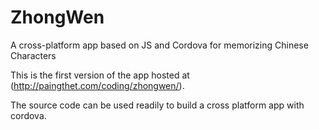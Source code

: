 # ZhongWen
A cross-platform app based on JS and Cordova for memorizing Chinese Characters

This is the first version of the app hosted at (http://paingthet.com/coding/zhongwen/).

The source code can be used readily to build a cross platform app with cordova.

